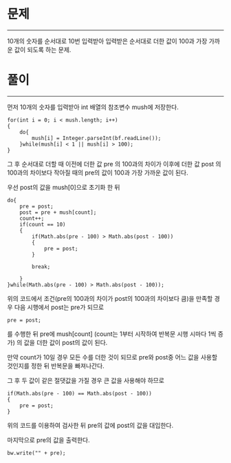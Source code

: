 # 문제

---

10개의 숫자를 순서대로 10번 입력받아 입력받은 순서대로 더한 값이 100과 가장
가까운 값이 되도록 하는 문제.

# 풀이

----

먼저 10개의 숫자를 입력받아 int 배열의 참조변수 mush에 저장한다.

    for(int i = 0; i < mush.length; i++)
    {
        do{
            mush[i] = Integer.parseInt(bf.readLine());
        }while(mush[i] < 1 || mush[i] > 100);
    }

그 후 순서대로 더할 때 이전에 더한 값 pre 의 100과의 차이가
이후에 더한 값 post 의 100과의 차이보다 작아질 때의 pre의 값이 100과
가장 가까운 값이 된다.

우선 post의 값을 mush[0]으로 초기화 한 뒤

    do{
        pre = post;
        post = pre + mush[count];
        count++;
        if(count == 10)
        {
            if(Math.abs(pre - 100) > Math.abs(post - 100))
            {
                pre = post;
            }

            break;

        }
    }while(Math.abs(pre - 100) > Math.abs(post - 100));

위의 코드에서 조건(pre의 100과의 차이가 post의 100과의 차이보다 큼)을 만족할
경우 다음 시행에서 post는 pre가 되므로

    pre = post;

를 수행한 뒤 pre에 mush[count] (count는 1부터 시작하여 반복문 시행 시마다 1씩 증가)
의 값을 더한 값이 post의 값이 된다.

만약 count가 10일 경우 모든 수를 더한 것이 되므로 pre와 post중 어느 값을
사용할 것인지를 정한 뒤 반복문을 빠져나간다.

그 후 두 값이 같은 절댓값을 가질 경우 큰 값을 사용해야 하므로

    if(Math.abs(pre - 100) == Math.abs(post - 100))
    {
        pre = post;
    }

위의 코드를 이용하여 검사한 뒤 pre의 값에 post의 값을 대입한다.

마지막으로 pre의 값을 출력한다.

    bw.write("" + pre);


